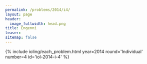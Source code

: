```yaml
---
permalink: /problems/2014/i4/
layout: page
header:
  image_fullwidth: head.png
title: Engenni
teaser: 
sitemap: false
---
```


{% include ioling/each_problem.html year=2014 round='Individual' number=4 id='iol-2014-i-4' %}
